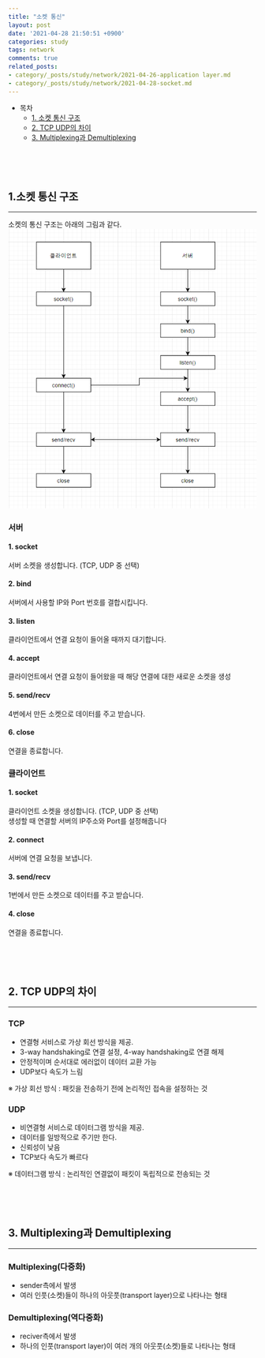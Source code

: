 ```yaml
---
title: "소켓 통신"
layout: post
date: '2021-04-28 21:50:51 +0900'
categories: study
tags: network
comments: true
related_posts:
- category/_posts/study/network/2021-04-26-application layer.md
- category/_posts/study/network/2021-04-28-socket.md
---
```


- 목차
    - [1. 소켓 통신 구조](#1-소켓-통신-구조)
    - [2. TCP UDP의 차이](#2-tcp-udp의-차이)
    - [3. Multiplexing과 Demultiplexing](#3-multiplexing과-demultiplexing)
<br>
<br>
<br>

## 1.소켓 통신 구조
---
소켓의 통신 구조는 아래의 그림과 같다.<br>
![ex_screenshot](/assets/img/socket.PNG)<br>

### 서버

#### 1. socket 
서버 소켓을 생성합니다. (TCP, UDP 중 선택)<br>

#### 2. bind
서버에서 사용할 IP와 Port 번호를 결합시킵니다.<br>

#### 3. listen 
클라이언트에서 연결 요청이 들어올 때까지 대기합니다.<br>

#### 4. accept
클라이언트에서 연결 요청이 들어왔을 때 해당 연결에 대한 새로운 소켓을 생성<br>

#### 5. send/recv
4번에서 만든 소켓으로 데이터를 주고 받습니다.<br>

#### 6. close
연결을 종료합니다.<br>

### 클라이언트

#### 1. socket 
클라이언트 소켓을 생성합니다. (TCP, UDP 중 선택)<br>
생성할 때 연결할 서버의 IP주소와 Port를 설정해줍니다<br>

#### 2. connect 
서버에 연결 요청을 보냅니다.<br>

#### 3. send/recv
1번에서 만든 소켓으로 데이터를 주고 받습니다.<br>

#### 4. close
연결을 종료합니다.<br>


<br>
<br>
<br>

## 2. TCP UDP의 차이
---
### TCP
 - 연결형 서비스로 가상 회선 방식을 제공.
 - 3-way handshaking로 연결 설정, 4-way handshaking로 연결 해제
 - 안정적이며 순서대로 에러없이 데이터 교환 가능
 - UDP보다 속도가 느림

※ 가상 회선 방식 : 패킷을 전송하기 전에 논리적인 접속을 설정하는 것

### UDP
 - 비연결형 서비스로 데이터그램 방식을 제공.
 - 데이터를 일방적으로 주기만 한다.
 - 신뢰성이 낮음
 - TCP보다 속도가 빠르다

※ 데이터그램 방식 : 논리적인 연결없이 패킷이 독립적으로 전송되는 것

<br>
<br>
<br>

## 3. Multiplexing과 Demultiplexing
---
### Multiplexing(다중화)
 - sender측에서 발생
 - 여러 인풋(소켓)들이 하나의 아웃풋(transport layer)으로 나타나는 형태

### Demultiplexing(역다중화)
 - reciver측에서 발생
 - 하나의 인풋(transport layer)이 여러 개의 아웃풋(소켓)들로 나타나는 형태
